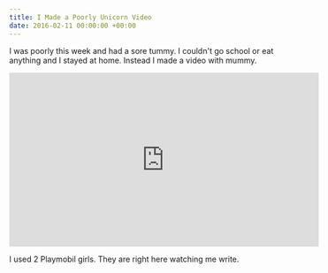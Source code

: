 ```yaml
---
title: I Made a Poorly Unicorn Video
date: 2016-02-11 00:00:00 +00:00
---
```

I was poorly this week and had a sore tummy. I couldn't go school or eat anything and I stayed at home. Instead I made a video with mummy.

<iframe width="560" height="315" src="https://www.youtube.com/embed/XSBEg9Bq7bM" frameborder="0" allowfullscreen></iframe>

I used 2 Playmobil girls. They are right here watching me write.